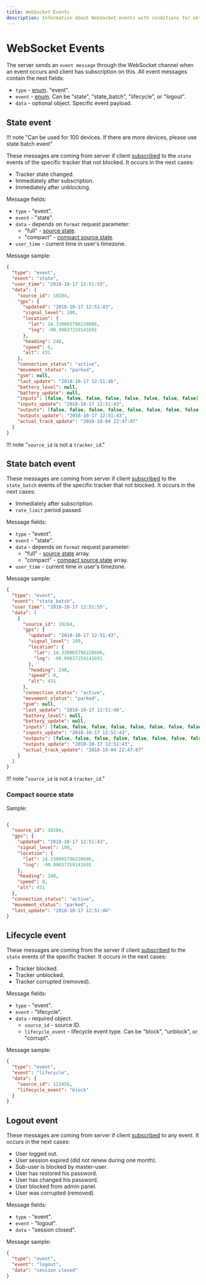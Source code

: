 ```yaml
---
title: WebSocket Events
description: Information about WebSocket events with conditions for obtaining and message samples.
---
```


# WebSocket Events

The server sends an `event message` through the WebSocket channel when an event occurs and client has subscription on this. 
All event messages contain the next fields:

* `type` - [enum](../getting-started/introduction.md#data-types). "event".
* `event` - [enum](../getting-started/introduction.md#data-types). Can be "state", "state_batch", "lifecycle", or "logout".
* `data` - optional object. Specific event payload. 


## State event

!!! note "Can be used for 100 devices. If there are more devices, please use state batch event"

These messages are coming from server if client [subscribed](./subscription.md)
to the `state` events of the specific tracker that not blocked. It occurs in the next cases:

* Tracker state changed.
* Immediately after subscription.
* Immediately after unblocking.

Message fields:

* `type` - "event".
* `event` - "state".
* `data` - depends on `format` request parameter:
  * "full" - [source state](../resources/tracking/tracker/index.md#get_state).
  * "compact" - [compact source state](#compact-source-state).
* `user_time` - current time in user's timezone.

Message sample:

```json
{
  "type": "event",
  "event": "state",
  "user_time": "2018-10-17 12:51:55",
  "data": {
    "source_id": 10284,
    "gps": {
      "updated": "2018-10-17 12:51:43",
      "signal_level": 100,
      "location": {
        "lat": 14.330065796228606,
        "lng": -90.99037259141691
      },
      "heading": 248,
      "speed": 0,
      "alt": 431
    },
    "connection_status": "active",
    "movement_status": "parked",
    "gsm": null,
    "last_update": "2018-10-17 12:51:46",
    "battery_level": null,
    "battery_update": null,
    "inputs": [false, false, false, false, false, false, false, false],
    "inputs_update": "2018-10-17 12:51:43",
    "outputs": [false, false, false, false, false, false, false, false],
    "outputs_update": "2018-10-17 12:51:43",
    "actual_track_update": "2018-10-04 22:47:07"
  }
}
```

!!! note "`source_id` is not a `tracker_id`."


## State batch event

These messages are coming from server if client [subscribed](./subscription.md)
to the `state_batch` events of the specific tracker that not blocked. It occurs in the next cases:

* Immediately after subscription.
* `rate_limit` period passed.

Message fields:

* `type` - "event".
* `event` - "state".
* `data` - depends on `format` request parameter:
  * "full" - [source state](../resources/tracking/tracker/index.md#get_state) array.
  * "compact" - [compact source state](#compact-source-state) array.
* `user_time` - current time in user's timezone.

Message sample:

```json
{
  "type": "event",
  "event": "state_batch",
  "user_time": "2018-10-17 12:51:55",
  "data": [
    {
      "source_id": 10284,
      "gps": {
        "updated": "2018-10-17 12:51:43",
        "signal_level": 100,
        "location": {
          "lat": 14.330065796228606,
          "lng": -90.99037259141691
        },
        "heading": 248,
        "speed": 0,
        "alt": 431
      },
      "connection_status": "active",
      "movement_status": "parked",
      "gsm": null,
      "last_update": "2018-10-17 12:51:46",
      "battery_level": null,
      "battery_update": null,
      "inputs": [false, false, false, false, false, false, false, false],
      "inputs_update": "2018-10-17 12:51:43",
      "outputs": [false, false, false, false, false, false, false, false],
      "outputs_update": "2018-10-17 12:51:43",
      "actual_track_update": "2018-10-04 22:47:07"
    }
  ]
}
```

!!! note "`source_id` is not a `tracker_id`."


### Compact source state

Sample:

```json

{
  "source_id": 10284,
  "gps": {
    "updated": "2018-10-17 12:51:43",
    "signal_level": 100,
    "location": {
      "lat": 14.330065796228606,
      "lng": -90.99037259141691
    },
    "heading": 248,
    "speed": 0,
    "alt": 431
  },
  "connection_status": "active",
  "movement_status": "parked",
  "last_update": "2018-10-17 12:51:46"
}
```


## Lifecycle event

These messages are coming from the server if client [subscribed](./subscription.md)
to the `state` events of the specific tracker. It occurs in the next cases:

* Tracker blocked.
* Tracker unblocked.
* Tracker corrupted (removed).

Message fields:

* `type` - "event".
* `event` - "lifecycle".
* `data` - required object.
    * `source_id` - source ID.
    * `lifecycle_event` - lifecycle event type. Can be "block", "unblock", or "corrupt".

Message sample:

```json
{
  "type": "event",
  "event": "lifecycle",
  "data": {
    "source_id": 123456,
    "lifecycle_event": "block"
  }
}
```


## Logout event

These messages are coming from server if client [subscribed](./subscription.md) to any event. It occurs in the next cases:

* User logged out.
* User session expired (did not renew during one month).
* Sub-user is blocked by master-user.
* User has restored his password.
* User has changed his password.
* User blocked from admin panel.
* User was corrupted (removed).

Message fields:

* `type` - "event".
* `event` - "logout".
* `data` - "session closed".

Message sample:
```json
{
  "type": "event",
  "event": "logout",
  "data": "session closed"
}
```
